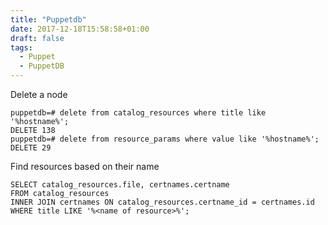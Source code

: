 ```yaml
---
title: "Puppetdb"
date: 2017-12-18T15:58:58+01:00
draft: false
tags:
  - Puppet
  - PuppetDB
---
```


Delete a node

```
puppetdb=# delete from catalog_resources where title like '%hostname%';
DELETE 138
puppetdb=# delete from resource_params where value like '%hostname%';
DELETE 29
```

Find resources based on their name

```
SELECT catalog_resources.file, certnames.certname
FROM catalog_resources
INNER JOIN certnames ON catalog_resources.certname_id = certnames.id
WHERE title LIKE '%<name of resource>%';
```
